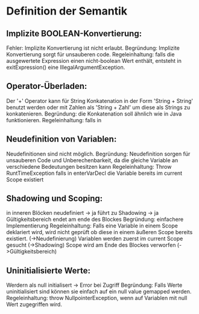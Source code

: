# Definition der Semantik
## Implizite BOOLEAN-Konvertierung:
Fehler: Implizite Konvertierung ist nicht erlaubt.
Begründung: Implizite Konvertierung sorgt für unsauberen code.
Regeleinhaltung: falls die ausgewertete Expression einen nicht-boolean Wert enthält,
entsteht in exitExpression() eine IllegalArgumentException.
## Operator-Überladen:
Der '+' Operator kann für String Konkatenation in der Form 'String + String' benutzt werden 
oder mit Zahlen als 'String + Zahl' um diese als Strings zu konkatenieren.
Begründung: die Konkatenation soll ähnlich wie in Java funktionieren. 
Regeleinhaltung: falls in
## Neudefinition von Variablen:
Neudefinitionen sind nicht möglich.
Begründung: Neudefinition sorgen für unsauberen Code und Unberechenbarkeit,
da die gleiche Variable an verschiedene Bedeutungen besitzen kann 
Regeleinhaltung: Throw RuntTimeException falls in enterVarDecl die Variable bereits im current Scope existiert
## Shadowing und Scoping:
in inneren Blöcken neudefiniert -> ja
führt zu Shadowing -> ja
Gültigkeitsbereich endet am ende des Blockes
Begründung: einfachere Implementierung
Regeleinhaltung: Falls eine Variable in einem Scope deklariert wird,
wird nicht geprüft ob diese in einem äußeren Scope bereits existiert. (->Neudefinierung)
Variablen werden zuerst im current Scope gesucht (->Shadowing)
Scope wird am Ende des Blockes verworfen (->Gültigkeitsbereich)
## Uninitialisierte Werte:
Werdern als null initialisert -> Error bei Zugriff
Begründung: Falls Werte uninitialisiert sind können sie einfach auf ein null value gemapped werden.
Regeleinhaltung: throw NullpointerException, wenn auf Variablen mit null Wert zugegriffen wird.